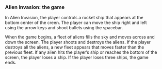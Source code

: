 ### Alien Invasion: the game

In Alien Invasion, the player controls a rocket ship that appears at the bottom center of the  creen. The player can move the ship right and left using the arrow keys and shoot bullets using the spacebar.

When the game begins, a fleet of aliens fills the sky and moves across and down the screen. The player shoots and destroys the aliens. If the player destroys all the aliens, a new fleet appears that moves faster than the previous fleet. If any alien hits the player’s ship or reaches the bottom of the screen, the player loses a ship. If the player loses three ships, the game ends.
